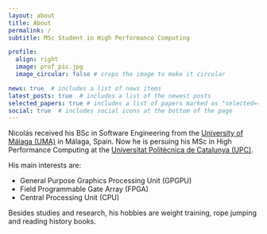 ```yaml
---
layout: about
title: About
permalink: /
subtitle: MSc Student in High Performance Computing

profile:
  align: right
  image: prof_pic.jpg
  image_circular: false # crops the image to make it circular

news: true  # includes a list of news items
latest_posts: true  # includes a list of the newest posts
selected_papers: true # includes a list of papers marked as "selected={true}"
social: true  # includes social icons at the bottom of the page
---
```


Nicolás received his BSc in Software Engineering from the 
[University of Málaga (UMA)](https://www.uma.es/) in Málaga, Spain. Now he is persuing 
his MSc in High Performance Computing at the 
[Universitat Politècnica de Catalunya (UPC)](https://www.upc.edu/en/).

His main interests are:

- General Purpose Graphics Processing Unit (GPGPU)
- Field Programmable Gate Array (FPGA)
- Central Processing Unit (CPU)

Besides studies and research, his hobbies are weight training,
rope jumping and reading history books.
